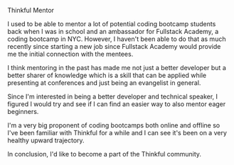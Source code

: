 Thinkful Mentor

I used to be able to mentor a lot of potential coding bootcamp students back when I was in school and an ambassador for Fullstack Academy, a coding bootcamp in NYC. However,  I haven't been able to do that as much recently since starting a new job since Fullstack Academy would provide me the initial connection with the mentees.

I think mentoring in the past has made me not just a better developer but a better sharer of knowledge which is a skill that can be applied while presenting at conferences and just being an evangelist in general.

Since I'm interested in being a better developer and technical speaker, I figured I would try and see if I can find an easier way to also mentor eager beginners.

I'm a very big proponent of coding bootcamps both online and offline so I've been familiar with Thinkful for a while and I can see it's been on a very healthy upward trajectory.

In conclusion, I'd like to become a part of the Thinkful community.